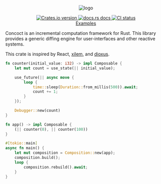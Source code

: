 <p align="center">
  <img alt="logo" src="./logo.png">
</p>

<div align="center">
 <a href="https://crates.io/crates/concoct">
    <img src="https://img.shields.io/crates/v/concoct?style=flat-square"
    alt="Crates.io version" />
  </a>
  <a href="https://docs.rs/concoct">
    <img src="https://img.shields.io/badge/docs-latest-blue.svg?style=flat-square"
      alt="docs.rs docs" />
  </a>
   <a href="https://github.com/concoct-rs/concoct/actions">
    <img src="https://github.com/matthunz/concoct/actions/workflows/rust.yml/badge.svg"
      alt="CI status" />
  </a>
</div>

<div align="center">
 <a href="https://github.com/concoct-rs/concoct/tree/main/concoct_examples">Examples</a>
</div>

Concoct is an incremental computation framework for Rust.
This library provides a generic diffing engine for user-interfaces and other reactive systems.

This crate is inspired by React, [xilem](https://github.com/linebender/xilem), and [dioxus](https://github.com/dioxuslabs/dioxus).

```rust
fn counter(initial_value: i32) -> impl Composable {
    let mut count = use_state(|| initial_value);

    use_future(|| async move {
        loop {
            time::sleep(Duration::from_millis(500)).await;
            count += 1;
        }
    });

    Debugger::new(count)
}

fn app() -> impl Composable {
    (|| counter(0), || counter(100))
}

#[tokio::main]
async fn main() {
    let mut composition = Composition::new(app);
    composition.build();
    loop {
        composition.rebuild().await;
    }
}
```